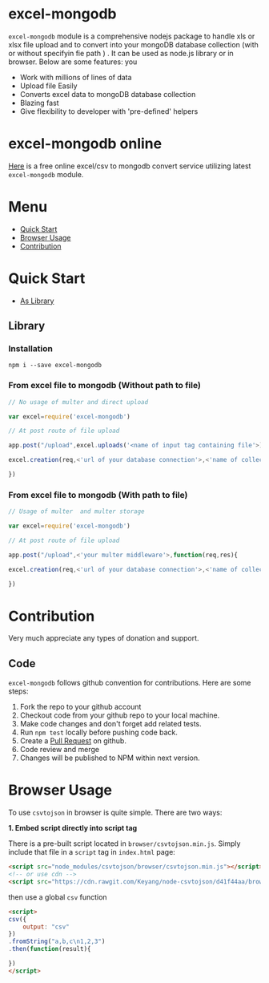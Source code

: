 # excel-mongodb

`excel-mongodb` module is a comprehensive nodejs package to handle xls or xlsx file  upload  and to convert into your mongoDB database collection (with or without specifyin fie path ) . It can be used as node.js library or in browser. Below are some features:
you
*  Work with millions of lines of data
*  Upload file Easily
*  Converts excel data to mongoDB database collection
*  Blazing fast
*  Give flexibility to developer with 'pre-defined' helpers



# excel-mongodb online 

[Here](http://dataeasy.herokuapp.com) is a free online excel/csv to mongodb convert service utilizing latest `excel-mongodb` module.

# Menu

* [Quick Start](#quick-start)
* [Browser Usage](#browser-usage)
* [Contribution](#contribution)

# Quick Start

* [As Library](#library)

## Library

### Installation

```
npm i --save excel-mongodb
```

### From excel file to mongodb (Without path to file)

```js 
// No usage of multer and direct upload 

var excel=require('excel-mongodb')

// At post route of file upload 

app.post("/upload",excel.uploads('<name of input tag containing file'>),function(req,res){

excel.creation(req,<'url of your database connection'>,<'name of collection to be created'>)

})

```

### From excel file to mongodb (With path to file)

```js 
// Usage of multer  and multer storage 

var excel=require('excel-mongodb')

// At post route of file upload 

app.post("/upload",<'your multer middleware'>,function(req,res){

excel.creation(req,<'url of your database connection'>,<'name of collection to be created'>)

})

```

# Contribution

Very much appreciate any types of donation and support. 

## Code

`excel-mongodb` follows github convention for contributions. Here are some steps:

1. Fork the repo to your github account
2. Checkout code from your github repo to your local machine.
3. Make code changes and don't forget add related tests.
4. Run `npm test` locally before pushing code back.
5. Create a [Pull Request](https://help.github.com/articles/creating-a-pull-request/) on github.
6. Code review and merge
7. Changes will be published to NPM within next version.



# Browser Usage

To use `csvtojson` in browser is quite simple. There are two ways:

**1. Embed script directly into script tag**

There is a pre-built script located in `browser/csvtojson.min.js`. Simply include that file in a `script` tag in `index.html` page:

```html
<script src="node_modules/csvtojson/browser/csvtojson.min.js"></script>
<!-- or use cdn -->
<script src="https://cdn.rawgit.com/Keyang/node-csvtojson/d41f44aa/browser/csvtojson.min.js"></script>
```
then use a global `csv` function
```html 
<script>
csv({
	output: "csv"
})
.fromString("a,b,c\n1,2,3")
.then(function(result){

})
</script>
```

